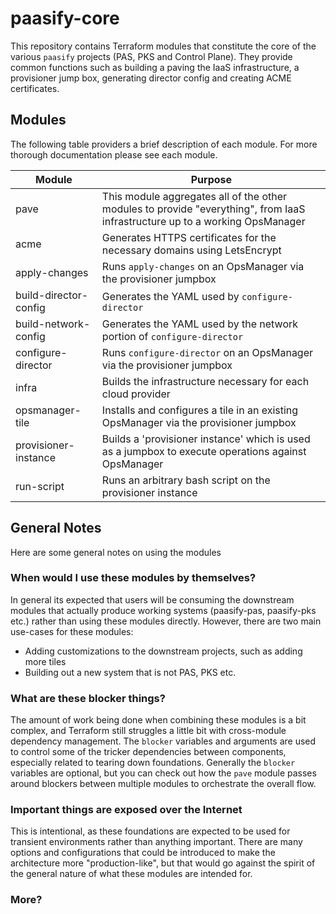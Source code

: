 # paasify-core

This repository contains Terraform modules that constitute the core of the various `paasify` projects (PAS, PKS and Control Plane). They provide common functions such as building a paving the IaaS infrastructure, a provisioner jump box, generating director config and creating ACME certificates.

## Modules

The following table providers a brief description of each module. For more thorough documentation please see each module.

| Module | Purpose |
|-----------------------|-------------------------------------------------------------------------------------------------------------------------------|
| pave | This module aggregates all of the other modules to provide "everything", from IaaS infrastructure up to a working OpsManager |
| acme | Generates HTTPS certificates for the necessary domains using LetsEncrypt |
| apply-changes | Runs `apply-changes` on an OpsManager via the provisioner jumpbox |
| build-director-config | Generates the YAML used by `configure-director` |
| build-network-config | Generates the YAML used by the network portion of `configure-director` |
| configure-director | Runs `configure-director` on an OpsManager via the provisioner jumpbox |
| infra | Builds the infrastructure necessary for each cloud provider |
| opsmanager-tile | Installs and configures a tile in an existing OpsManager via the provisioner jumpbox |
| provisioner-instance | Builds a 'provisioner instance' which is used as a jumpbox to execute operations against OpsManager |
| run-script | Runs an arbitrary bash script on the provisioner instance |

## General Notes

Here are some general notes on using the modules

### When would I use these modules by themselves?

In general its expected that users will be consuming the downstream modules that actually produce working systems (paasify-pas, paasify-pks etc.) rather than using these modules directly. However, there are two main use-cases for these modules:

- Adding customizations to the downstream projects, such as adding more tiles
- Building out a new system that is not PAS, PKS etc.

### What are these blocker things?

The amount of work being done when combining these modules is a bit complex, and Terraform still struggles a little bit with cross-module dependency management. The `blocker` variables and arguments are used to control some of the tricker dependencies between components, especially related to tearing down foundations. Generally the `blocker` variables are optional, but you can check out how the `pave` module passes around blockers between multiple modules to orchestrate the overall flow.

### Important things are exposed over the Internet

This is intentional, as these foundations are expected to be used for transient environments rather than anything important. There are many options and configurations that could be introduced to make the architecture more "production-like", but that would go against the spirit of the general nature of what these modules are intended for.

### More?